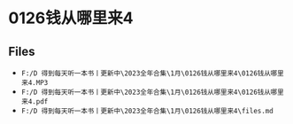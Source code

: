# 0126钱从哪里来4

## Files

- `F:/D 得到每天听一本书丨更新中\2023全年合集\1月\0126钱从哪里来4\0126钱从哪里来4.MP3`
- `F:/D 得到每天听一本书丨更新中\2023全年合集\1月\0126钱从哪里来4\0126钱从哪里来4.pdf`
- `F:/D 得到每天听一本书丨更新中\2023全年合集\1月\0126钱从哪里来4\files.md`
